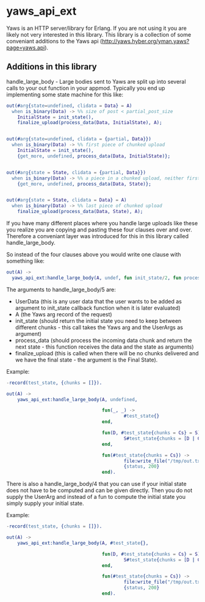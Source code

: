 yaws_api_ext
============

Yaws is an HTTP
server/library for Erlang. If you are not using it you are likely not
very interested in this library.
This library is a collection of some conveniant additions to the Yaws api
(http://yaws.hyber.org/yman.yaws?page=yaws.api).

Additions in this library
-------------------------
handle_large_body - Large bodies sent to Yaws are split up into
several calls to your out function in your
appmod. Typically you end up implementing some state machine for this like:

```erlang
out(#arg{state=undefined, clidata = Data} = A)
  when is_binary(Data) -> %% size of post < partial_post_size
    InitialState = init_state(),
    finalize_upload(process_data(Data, InitialState), A);


out(#arg{state=undefined, clidata = {partial, Data}})
  when is_binary(Data) -> %% first piece of chunked upload
    InitialState = init_state(),
    {get_more, undefined, process_data(Data, InitialState)};


out(#arg{state = State, clidata = {partial, Data}})
  when is_binary(Data) -> %% a piece in a chunked upload, neither first nor last
    {get_more, undefined, process_data(Data, State)};


out(#arg{state = State, clidata = Data} = A)
  when is_binary(Data) -> %% last piece of chunked upload
    finalize_upload(process_data(Data, State), A);

```

If you have many different places where you handle large uploads like
these you realize you are copying and pasting these four clauses over
and over. Therefore a conveniant layer was introduced for this in this
library called handle_large_body.

So instead of the four clauses above you would write one clause with
something like:
```erlang
out(A) ->
  yaws_api_ext:handle_large_body(A, undef, fun init_state/2, fun process_data/4, fun finalize_upload/3).
```


The arguments to handle_large_body/5 are:
- UserData (this is any user data that the user wants to be added as
argument to init_state callback function when it is later evaluated)
- A (the Yaws arg record of the request)
- init_state (should return the initial state you need to keep between
different chunks - this call takes the Yaws arg and the UserArgs as
argument)
- process_data (should process the incoming data chunk and return the
next state - this function receives the data and the state as arguments)
- finalize_upload (this is called when there will be no chunks
delivered and we have the final state - the argument is the Final
State).

Example:
```erlang
-record(test_state, {chunks = []}).

out(A) ->
    yaws_api_ext:handle_large_body(A, undefined,

                                   fun(_, _) ->
                                           #test_state{}
                                   end,

                                   fun(D, #test_state{chunks = Cs} = S) ->
                                           S#test_state{chunks = [D | Cs]}
                                   end,

                                   fun(#test_state{chunks = Cs}) ->
                                           file:write_file("/tmp/out.txt", lists:reverse(Cs)),
                                           {status, 200}
                                   end).
```


There is also a handle_large_body/4 that you can use if your initial
state does not have to be computed and can be given directly. Then you
do not supply the UserArg and instead of a fun to compute the initial
state you simply supply your initial state.

Example:
```erlang
-record(test_state, {chunks = []}).

out(A) ->
    yaws_api_ext:handle_large_body(A, #test_state{},

                                   fun(D, #test_state{chunks = Cs} = S) ->
                                           S#test_state{chunks = [D | Cs]}
                                   end,

                                   fun(#test_state{chunks = Cs}) ->
                                           file:write_file("/tmp/out.txt", lists:reverse(Cs)),
                                           {status, 200}
                                   end).
```
